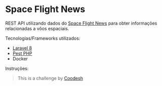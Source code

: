 # Space Flight News


REST API utilizando dados do [Space Flight News](https://api.spaceflightnewsapi.net/v3/documentation) para obter informações relacionadas a vôos espaciais.

Tecnologias/Frameworks utilizados:
- [Laravel 8](https://laravel.com/)
- [Pest PHP](https://pestphp.com/)
- Docker

Instruções:

> This is a challenge by [Coodesh](https://coodesh.com/)
